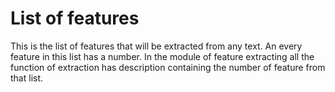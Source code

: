 # List of features
This is the list of features that will be extracted from any text.
An every feature in this list has a number. In the module of feature extracting
all the function of extraction has description containing the number of feature from that list.

